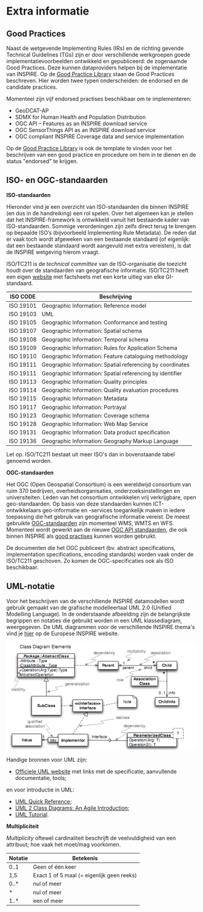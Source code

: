 # Extra informatie

## Good Practices

Naast de wetgevende Implementing Rules (IRs) en de richting gevende Technical Guidelines (TGs) zijn er door verschillende werkgroepen goede implementatievoorbeelden ontwikkeld en gepubliceerd: de zogenaamde Good Practices. Deze kunnen dataproviders helpen bij de implementatie van INSPIRE.
Op de <a href="https://inspire.ec.europa.eu/portfolio/good-practice-library" target="_blank">Good Practice Library</a> staan de Good Practices beschreven. Hier worden twee typen onderscheiden: de endorsed en de candidate practices.

Momenteel zijn vijf endorsed practises beschikbaar om te implementeren:
- GeoDCAT-AP
- SDMX for Human Health and Population Distribution
- OGC API – Features as an INSPIRE download service
- OGC SensorThings API as an INSPIRE download service
- OGC compliant INSPIRE Coverage data and service implementation


Op de <a href="https://inspire.ec.europa.eu/portfolio/good-practice-library" target="_blank">Good Practice Library</a> is ook de template te vinden voor het beschrijven van een good practice en procedure om hem in te dienen en de status "endorsed" te krijgen.


## ISO- en OGC-standaarden


**ISO-standaarden**

Hieronder vind je een overzicht van ISO-standaarden die binnen INSPIRE (en dus in de handreiking) een rol spelen. Over het algemeen kan je stellen dat het INSPIRE-framework is ontwikkeld vanuit het bestaande kader van ISO-standaarden. Sommige verordeningen zijn zelfs direct terug te brengen op bepaalde ISO’s (bijvoorbeeld Implementing Rule Metadata). De reden dat er vaak toch wordt afgeweken van een bestaande standaard (of eigenlijk: dat een bestaande standaard wordt aangevuld met extra vereisten), is dat de INSPIRE wetgeving hierom vraagt.

ISO/TC211 is de *technical committee* van de ISO-organisatie die toezicht houdt over de standaarden van geografische informatie. ISO/TC211 heeft een eigen <a href="https://committee.iso.org/home/tc211" target="_blank">website</a> met factsheets met een korte uitleg van elke GI-standaard.


| ISO CODE | Beschrijving |
| -------- | ------------ |
| ISO 19101 | Geographic Information: Reference model |
| ISO 19103 | UML |
| ISO 19105 | Geographic Information: Conformance and testing |
| ISO 19107 | Geographic Information: Spatial schema |
| ISO 19108 | Geographic Information: Temporal schema |
| ISO 19109 | Geographic Information: Rules for Application Schema |
| ISO 19110 | Geographic Information: Feature cataloguing methodology |
| ISO 19111 | Geographic Information: Spatial referencing by coordinates |
| ISO 19111 | Geographic Information: Spatial referencing by identifier |
| ISO 19113 | Geographic Information: Quality principles |
| ISO 19114 | Geographic Information: Quality evaluation procedures |
| ISO 19115 | Geographic Information: Metadata |
| ISO 19117 | Geographic Information: Portrayal |
| ISO 19123 | Geographic Information: Coverage schema |
| ISO 19128 | Geographic Information: Web Map Service |
| ISO 19131 | Geographic Information: Data product specification |
| ISO 19136 | Geographic Information: Geography Markup Language |

Let op. ISO/TC211 bestaat uit meer ISO's dan in bovenstaande tabel genoemd worden.



**OGC-standaarden**

Het OGC (Open Geospatial Consortium) is een wereldwijd consortium van ruim 370 bedrijven, overheidsorganisaties, onderzoeksinstellingen en universiteiten. Leden van het consortium ontwikkelen vrij verkrijgbare, open geo-standaarden. Op basis van deze standaarden kunnen ICT-ontwikkelaars geo-informatie en -services toegankelijk maken in iedere toepassing die het gebruik van geografische informatie vereist. De meest gebruikte <a href="https://www.ogc.org/docs/is" target="_blank">OGC-standaarden</a> zijn momenteel WMS, WMTS en WFS. Momenteel wordt gewerkt aan de nieuwe <a href="https://ogcapi.ogc.org/" target="_blank">OGC API standaarden</a>, die ook binnen INSPIRE als [good practises](#good-practices) kunnen worden gebruikt.

De documenten die het OGC publiceert (bv. abstract specifications, implementation specifications, encoding standards) worden vaak onder de ISO/TC211 geschoven. Zo komen de OGC-specificaties ook als ISO beschikbaar.



## UML-notatie

Voor het beschrijven van de verschillende INSPIRE datamodellen wordt gebruik gemaakt van de grafische modelleertaal UML 2.0 (Unified Modelling Language). In de onderstaande afbeelding zijn de belangrijkste begrippen en notaties die gebruikt worden in een UML klassediagram, weergegeven. De UML diagrammen voor de verschillende INSPIRE thema's vind je
<a href="https://inspire.ec.europa.eu/data-model/approved/r4618-ir/html/index.htm?" target="_blank">hier</a> op de Europese INSPIRE website.

![UML](media/Uml_cheatsheet.png "Notatie van een UML-klassediagram.")

Handige bronnen voor UML zijn:
- <a href="https://www.uml.org/" target="_blank">Officiele UML website</a> met links met de specificatie, aanvullende documentatie, tools;


en voor introductie in UML:
- <a href="https://holub.com/uml" target="_blank">UML Quick Reference</a>;
- <a href="http://agilemodeling.com/artifacts/classDiagram.htm" target="_blank">UML 2 Class Diagrams: An Agile Introduction</a>;
- <a href="https://www.tutorialspoint.com/uml/" target="_blank">UML Tutorial</a>.


**Multipliciteit**

*Multiplicity* oftewel cardinaliteit beschrijft de veelvuldigheid van een attribuut; hoe vaak het moet/mag voorkomen.

| Notatie | Betekenis |
| ------- | --------- |
| 0..1 | Geen of één keer |
| 1,5 | Exact 1 of 5 maal (= eigenlijk geen reeks) |
| 0..* | nul of meer |
| * | nul of meer |
| 1..* | een of meer |
